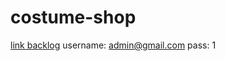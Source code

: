 # costume-shop


[link backlog](https://drive.google.com/file/d/1RAB1GSitNj_XwTjsOC4s1yIzBPUTH0No/view?usp=sharing)
username: admin@gmail.com
pass: 1
